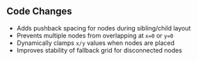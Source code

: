 ## Code Changes

- Adds pushback spacing for nodes during sibling/child layout
- Prevents multiple nodes from overlapping at `x=0` or `y=0`
- Dynamically clamps `x/y` values when nodes are placed
- Improves stability of fallback grid for disconnected nodes
